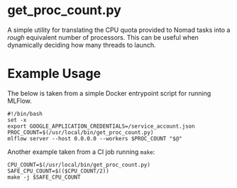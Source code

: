 # get_proc_count.py
A simple utility for translating the CPU quota provided to Nomad tasks into a _rough_ equivalent number of processors. This can be useful when dynamically deciding how many threads to launch.

# Example Usage
The below is taken from a simple Docker entrypoint script for running MLFlow. 

```
#!/bin/bash 
set -x
export GOOGLE_APPLICATION_CREDENTIALS=/service_account.json
PROC_COUNT=$(/usr/local/bin/get_proc_count.py)
mlflow server --host 0.0.0.0 --workers $PROC_COUNT "$@"
```

Another example taken from a CI job running `make`:
```
CPU_COUNT=$(/usr/local/bin/get_proc_count.py)
SAFE_CPU_COUNT=$(($CPU_COUNT/2))
make -j $SAFE_CPU_COUNT
```
